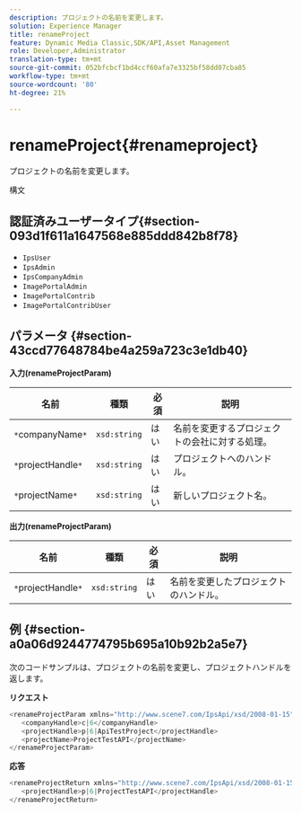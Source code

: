 ```yaml
---
description: プロジェクトの名前を変更します。
solution: Experience Manager
title: renameProject
feature: Dynamic Media Classic,SDK/API,Asset Management
role: Developer,Administrator
translation-type: tm+mt
source-git-commit: 052bfcbcf1bd4ccf60afa7e3325bf58dd07cba85
workflow-type: tm+mt
source-wordcount: '80'
ht-degree: 21%

---
```



# renameProject{#renameproject}

プロジェクトの名前を変更します。

構文

## 認証済みユーザータイプ{#section-093d1f611a1647568e885ddd842b8f78}

* `IpsUser`
* `IpsAdmin`
* `IpsCompanyAdmin`
* `ImagePortalAdmin`
* `ImagePortalContrib`
* `ImagePortalContribUser`

## パラメータ {#section-43ccd77648784be4a259a723c3e1db40}

**入力(renameProjectParam)**

| 名前 | 種類 | 必須 | 説明 |
|---|---|---|---|
| `*`companyName`*` | `xsd:string` | はい | 名前を変更するプロジェクトの会社に対する処理。 |
| `*`projectHandle`*` | `xsd:string` | はい | プロジェクトへのハンドル。 |
| `*`projectName`*` | `xsd:string` | はい | 新しいプロジェクト名。 |

**出力(renameProjectParam)**

| 名前 | 種類 | 必須 | 説明 |
|---|---|---|---|
| `*`projectHandle`*` | `xsd:string` | はい | 名前を変更したプロジェクトのハンドル。 |

## 例 {#section-a0a06d9244774795b695a10b92b2a5e7}

次のコードサンプルは、プロジェクトの名前を変更し、プロジェクトハンドルを返します。

**リクエスト**

```java
<renameProjectParam xmlns="http://www.scene7.com/IpsApi/xsd/2008-01-15">
   <companyHandle>c|6</companyHandle>
   <projectHandle>p|6|ApiTestProject</projectHandle>
   <projectName>ProjectTestAPI</projectName>
</renameProjectParam>
```

**応答**

```java
<renameProjectReturn xmlns="http://www.scene7.com/IpsApi/xsd/2008-01-15">
   <projectHandle>p|6|ProjectTestAPI</projectHandle>
</renameProjectReturn>
```

